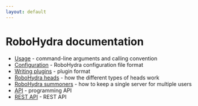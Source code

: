 ```yaml
---
layout: default
---
```

RoboHydra documentation
=======================

* [Usage](usage/) - command-line arguments and calling convention
* [Configuration](configuration/) - RoboHydra configuration file format
* [Writing plugins](plugins/) - plugin format
* [RoboHydra heads](heads/) - how the different types of heads work
* [RoboHydra summoners](summoners/) - how to keep a single server for multiple users
* [API](api/) - programming API
* [REST API](rest/) - REST API

